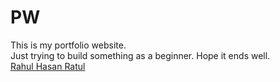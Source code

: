 # PW
This is my portfolio website.
<br>
Just trying to build something as a beginner. Hope it ends well.
<br>
<a href="https://karypto230503.github.io/PW/">Rahul Hasan Ratul</a>
